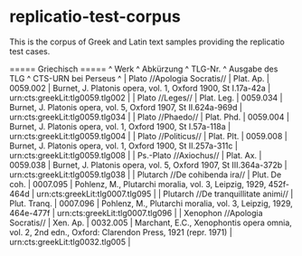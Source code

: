 # replicatio-test-corpus
This is the corpus of Greek and Latin text samples providing the replicatio test cases.

===== Griechisch =====
^ Werk                                  ^ Abkürzung      ^  TLG-Nr.   ^ Ausgabe des TLG                                                                                        ^ CTS-URN bei Perseus              ^
| Plato //Apologia Socratis//           | Plat. Ap.      |  0059.002  | Burnet, J. Platonis opera, vol. 1, Oxford 1900, St I.17a-42a                                           | urn:cts:greekLit:tlg0059.tlg002  |
| Plato //Leges//                       | Plat. Leg.     |  0059.034  | Burnet, J. Platonis opera, vol. 5, Oxford 1907, St II.624a-969d                                        | urn:cts:greekLit:tlg0059.tlg034  |
| Plato //Phaedo//                      | Plat. Phd.     |  0059.004  | Burnet, J. Platonis opera, vol. 1, Oxford 1900, St I.57a-118a                                          | urn:cts:greekLit:tlg0059.tlg004  |
| Plato //Politicus//                   | Plat. Plt.     |  0059.008  | Burnet, J. Platonis opera, vol. 1, Oxford 1900, St II.257a-311c                                        | urn:cts:greekLit:tlg0059.tlg008  |
| Ps.-Plato //Axiochus//                | Plat. Ax.      |  0059.038  | Burnet, J. Platonis opera, vol. 5, Oxford 1907, St III.364a-372b                                       | urn:cts:greekLit:tlg0059.tlg038  |
| Plutarch //De cohibenda ira//         | Plut. De coh.  |  0007.095  | Pohlenz, M., Plutarchi moralia, vol. 3, Leipzig, 1929, 452f-464d                                       | urn:cts:greekLit:tlg0007.tlg095  |
| Plutarch //De tranquillitate animi//  | Plut. Tranq.   |  0007.096  | Pohlenz, M., Plutarchi moralia, vol. 3, Leipzig, 1929, 464e-477f                                       | urn:cts:greekLit:tlg0007.tlg096  |
| Xenophon //Apologia Socratis//        | Xen. Ap.       |  0032.005  | Marchant, E.C., Xenophontis opera omnia, vol. 2, 2nd edn., Oxford: Clarendon Press, 1921 (repr. 1971)  | urn:cts:greekLit:tlg0032.tlg005  |
